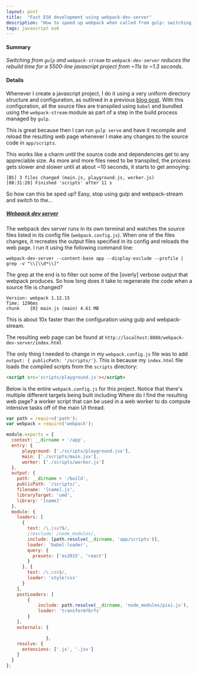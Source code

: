 ```yaml
---
layout: post
title:  "Fast ES6 development using webpack-dev-server"
description: "How to speed up webpack when called from gulp: switching from gulp and webpack-stream to webpack-dev-server reduces the rebuild time of a 5500 line javascript project from 11s to <2s"
tags: javascript es6
---
```


#### Summary

<i>Switching from `gulp` and `webpack-stream` to `webpack-dev-server` reduces
the rebuild time for a 5500-line javascript project from ~11s to ~1.3 seconds.</i>

#### Details

Whenever I create a javascript project, I do it using a very uniform directory
structure and configuration, as outlined in a previous [blog
post](http://emptypipes.org/2016/03/02/es6-module/). With this configuration,
all the source files are transpiled using `babel` and bundled using the
`webpack-stream` module as part of a step in the build process managed by
`gulp`.

This is great because then I can run `gulp serve` and have it recompile and
reload the resulting web page whenever I make any changes to the source code in
`app/scripts`.

This works like a charm until the source code and dependencies get to any
appreciable size. As more and more files need to be transpiled, the process
gets slower and slower until at about ~10 seconds, it starts to get annoying:

```
[BS] 3 files changed (main.js, playground.js, worker.js)
[08:31:20] Finished 'scripts' after 11 s
```

So how can this be sped up? Easy, stop using gulp and webpack-stream and
switch to the...

##### [Webpack dev server](https://webpack.github.io/docs/webpack-dev-server.html)

The webpack dev server runs in its own terminal and watches the source files
listed in its config file (`webpack.config.js`). When one of the files changes, it
recreates the output files specified in its config and reloads the web page. I
run it using the following command line:

```
webpack-dev-server --content-base app --display-exclude --profile | grep -v "\\[\\d*\\]"
```

The grep at the end is to filter out some of the [overly] verbose output that webpack
produces. So how long does it take to regenerate the code when a source file is changed? 

```
Version: webpack 1.12.15
Time: 1296ms
chunk    {0} main.js (main) 4.61 MB
```

This is about 10x faster than the configuration using gulp and webpack-stream.

The resulting web page can be found at
`http://localhost:8080/webpack-dev-server/index.html`

The only thing I needed
to change in my `webpack.config.js` file was to add `output: { publicPath:
'/scripts/'}`.  This is because my `index.html` file loads the compiled scripts
from the `scripts` directory:

```html
<script src='scripts/playground.js'></script>
```

Below is the entire `webpack.config.js` for this project. Notice that there's multiple different targets being built including
Where do I find the resulting web page?
a worker script that can be used in a web worker to do compute intensive tasks off
of the main UI thread.

```javascript
var path = require('path');
var webpack = require('webpack');

module.exports = {
  context: __dirname + '/app',
  entry: {
      playground: ['./scripts/playground.jsx'],
      main: ['./scripts/main.jsx'],
      worker: ['./scripts/worker.js']
  },
  output: {
    path: __dirname + '/build',
    publicPath: '/scripts/',
    filename: '[name].js',
    libraryTarget: 'umd',
    library: '[name]'
  },
  module: {
    loaders: [
      {
        test: /\.jsx?$/,
        //exclude: /node_modules/,
        include: [path.resolve(__dirname, 'app/scripts')],
        loader: 'babel-loader',
        query: {
          presets: ['es2015', 'react']
        }
      }, {
        test: /\.css$/,
        loader: 'style!css'
      }
    ],
    postLoaders: [
        {
            include: path.resolve(__dirname, 'node_modules/pixi.js'),
            loader: 'transform?brfs'
        }
    ],
    externals: {

               },
    resolve: {
      extensions: ['.js', '.jsx']
    }
  }
};
```
